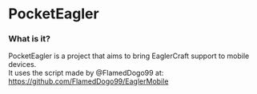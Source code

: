 # PocketEagler
### What is it?
PocketEagler is a project that aims to bring EaglerCraft support to mobile devices.<br> 
It uses the script made by @FlamedDogo99 at:<br>
https://github.com/FlamedDogo99/EaglerMobile
